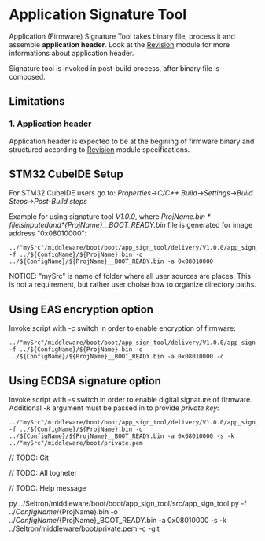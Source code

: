 # **Application Signature Tool**

Application (Firmware) Signature Tool takes binary file, process it and assemble **application header**. Look at the [Revision](https://github.com/GeneralEmbeddedCLibraries/revision) module for more informations about application header.

Signature tool is invoked in post-build process, after binary file is composed.

## **Limitations**

### **1. Application header**
Application header is expected to be at the begining of firmware binary and structured according to [Revision](https://github.com/GeneralEmbeddedCLibraries/revision) module specifications.

## **STM32 CubeIDE Setup**

For STM32 CubeIDE users go to: *Properties->C/C++ Build->Settings->Build Steps->Post-Build steps*

Example for using signature tool *V1.0.0*, where *${ProjName}.bin* file is inputed and *${ProjName}__BOOT_READY.bin* file is generated for image address "0x08010000":
```
../"mySrc"/middleware/boot/boot/app_sign_tool/delivery/V1.0.0/app_sign_tool__V1_0_0.exe -f ../${ConfigName}/${ProjName}.bin -o ../${ConfigName}/${ProjName}__BOOT_READY.bin -a 0x08010000
```
NOTICE: "mySrc" is name of folder where all user sources are places. This is not a requirement, but rather user choise how to organize directory paths. 

## **Using EAS encryption option**

Invoke script with *-c* switch in order to enable encryption of firmware:
```
../"mySrc"/middleware/boot/boot/app_sign_tool/delivery/V1.0.0/app_sign_tool__V1_0_0.exe -f ../${ConfigName}/${ProjName}.bin -o ../${ConfigName}/${ProjName}__BOOT_READY.bin -a 0x08010000 -c
```

## **Using ECDSA signature option**

Invoke script with *-s* switch in order to enable digital signature of firmware. Additional *-k* argument must be passed in to provide *private key*:
```
../"mySrc"/middleware/boot/boot/app_sign_tool/delivery/V1.0.0/app_sign_tool__V1_0_0.exe -f ../${ConfigName}/${ProjName}.bin -o ../${ConfigName}/${ProjName}__BOOT_READY.bin -a 0x08010000 -s -k ../"mySrc"/middleware/boot/private.pem
```

// TODO: Git

// TODO: All togheter

// TODO: Help message




py ../Seltron/middleware/boot/boot/app_sign_tool/src/app_sign_tool.py -f ../${ConfigName}/${ProjName}.bin -o ../${ConfigName}/${ProjName}_BOOT_READY.bin -a 0x08010000 -s -k ../Seltron/middleware/boot/private.pem -c -git

